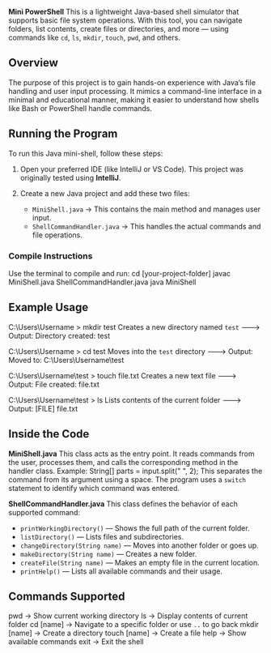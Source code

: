 
**Mini PowerShell**
This is a lightweight Java-based shell simulator that supports basic file system operations.
With this tool, you can navigate folders, list contents, create files or directories, and more — using commands like `cd`, `ls`, `mkdir`, `touch`, `pwd`, and others.


## Overview

The purpose of this project is to gain hands-on experience with Java’s file handling and user input processing.
It mimics a command-line interface in a minimal and educational manner, making it easier to understand how shells like Bash or PowerShell handle commands.



## Running the Program

To run this Java mini-shell, follow these steps:

1. Open your preferred IDE (like IntelliJ or VS Code). This project was originally tested using **IntelliJ**.
2. Create a new Java project and add these two files:

    * `MiniShell.java` → This contains the main method and manages user input.
    * `ShellCommandHandler.java` → This handles the actual commands and file operations.

### Compile Instructions

Use the terminal to compile and run:
cd \[your-project-folder]
javac MiniShell.java ShellCommandHandler.java
java MiniShell



## Example Usage

C:\Users\Username > mkdir test
Creates a new directory named `test`
🡒 Output: Directory created: test

C:\Users\Username > cd test
Moves into the `test` directory
🡒 Output: Moved to: C:\Users\Username\test

C:\Users\Username\test > touch file.txt
Creates a new text file
🡒 Output: File created: file.txt

C:\Users\Username\test > ls
Lists contents of the current folder
🡒 Output: \[FILE] file.txt



## Inside the Code

**MiniShell.java**
This class acts as the entry point. It reads commands from the user, processes them, and calls the corresponding method in the handler class.
Example:
String\[] parts = input.split(" ", 2);
This separates the command from its argument using a space.
The program uses a `switch` statement to identify which command was entered.



**ShellCommandHandler.java**
This class defines the behavior of each supported command:

* `printWorkingDirectory()` — Shows the full path of the current folder.
* `listDirectory()` — Lists files and subdirectories.
* `changeDirectory(String name)` — Moves into another folder or goes up.
* `makeDirectory(String name)` — Creates a new folder.
* `createFile(String name)` — Makes an empty file in the current location.
* `printHelp()` — Lists all available commands and their usage.



## Commands Supported

pwd → Show current working directory
ls → Display contents of current folder
cd \[name] → Navigate to a specific folder or use `..` to go back
mkdir \[name] → Create a directory
touch \[name] → Create a file
help → Show available commands
exit → Exit the shell




